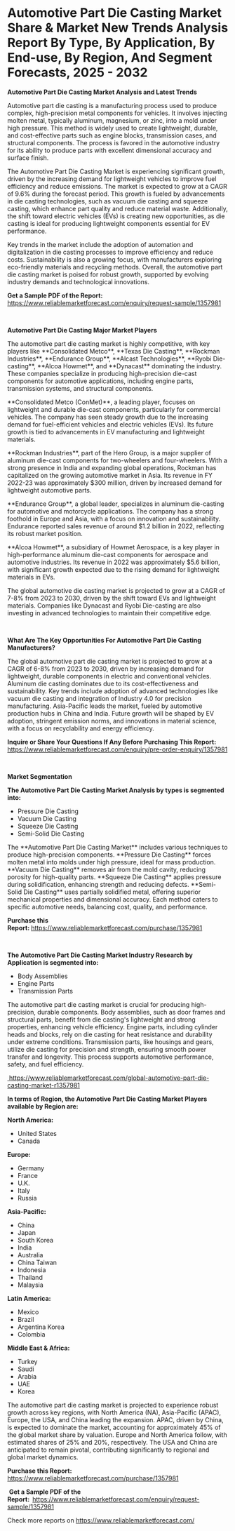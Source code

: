 <p><h1>Automotive Part Die Casting Market Share & Market New Trends Analysis Report By Type, By Application, By End-use, By Region, And Segment Forecasts, 2025 - 2032</h1></p><p><strong>Automotive Part Die Casting Market Analysis and Latest Trends</strong></p>
<p><p>Automotive part die casting is a manufacturing process used to produce complex, high-precision metal components for vehicles. It involves injecting molten metal, typically aluminum, magnesium, or zinc, into a mold under high pressure. This method is widely used to create lightweight, durable, and cost-effective parts such as engine blocks, transmission cases, and structural components. The process is favored in the automotive industry for its ability to produce parts with excellent dimensional accuracy and surface finish.</p><p>The Automotive Part Die Casting Market is experiencing significant growth, driven by the increasing demand for lightweight vehicles to improve fuel efficiency and reduce emissions. The market is expected to grow at a CAGR of 9.6% during the forecast period. This growth is fueled by advancements in die casting technologies, such as vacuum die casting and squeeze casting, which enhance part quality and reduce material waste. Additionally, the shift toward electric vehicles (EVs) is creating new opportunities, as die casting is ideal for producing lightweight components essential for EV performance.</p><p>Key trends in the market include the adoption of automation and digitalization in die casting processes to improve efficiency and reduce costs. Sustainability is also a growing focus, with manufacturers exploring eco-friendly materials and recycling methods. Overall, the automotive part die casting market is poised for robust growth, supported by evolving industry demands and technological innovations.</p></p>
<p><strong>Get a Sample PDF of the Report:&nbsp;</strong> <a href="https://www.reliablemarketforecast.com/enquiry/request-sample/1357981?utm_campaign=1134&utm_medium=2&utm_source=Github&utm_content=ia&utm_term=23012025&utm_id=automotive-part-die-casting">https://www.reliablemarketforecast.com/enquiry/request-sample/1357981</a></p>
<p>&nbsp;</p>
<p><strong>Automotive Part Die Casting Major Market Players</strong></p>
<p><p>The automotive part die casting market is highly competitive, with key players like **Consolidated Metco**, **Texas Die Casting**, **Rockman Industries**, **Endurance Group**, **Alcast Technologies**, **Ryobi Die-casting**, **Alcoa Howmet**, and **Dynacast** dominating the industry. These companies specialize in producing high-precision die-cast components for automotive applications, including engine parts, transmission systems, and structural components.</p><p>**Consolidated Metco (ConMet)**, a leading player, focuses on lightweight and durable die-cast components, particularly for commercial vehicles. The company has seen steady growth due to the increasing demand for fuel-efficient vehicles and electric vehicles (EVs). Its future growth is tied to advancements in EV manufacturing and lightweight materials.</p><p>**Rockman Industries**, part of the Hero Group, is a major supplier of aluminum die-cast components for two-wheelers and four-wheelers. With a strong presence in India and expanding global operations, Rockman has capitalized on the growing automotive market in Asia. Its revenue in FY 2022-23 was approximately $300 million, driven by increased demand for lightweight automotive parts.</p><p>**Endurance Group**, a global leader, specializes in aluminum die-casting for automotive and motorcycle applications. The company has a strong foothold in Europe and Asia, with a focus on innovation and sustainability. Endurance reported sales revenue of around $1.2 billion in 2022, reflecting its robust market position.</p><p>**Alcoa Howmet**, a subsidiary of Howmet Aerospace, is a key player in high-performance aluminum die-cast components for aerospace and automotive industries. Its revenue in 2022 was approximately $5.6 billion, with significant growth expected due to the rising demand for lightweight materials in EVs.</p><p>The global automotive die casting market is projected to grow at a CAGR of 7-8% from 2023 to 2030, driven by the shift toward EVs and lightweight materials. Companies like Dynacast and Ryobi Die-casting are also investing in advanced technologies to maintain their competitive edge.</p></p>
<p>&nbsp;</p>
<p><strong>What Are The Key Opportunities For Automotive Part Die Casting Manufacturers?</strong></p>
<p><p>The global automotive part die casting market is projected to grow at a CAGR of 6-8% from 2023 to 2030, driven by increasing demand for lightweight, durable components in electric and conventional vehicles. Aluminum die casting dominates due to its cost-effectiveness and sustainability. Key trends include adoption of advanced technologies like vacuum die casting and integration of Industry 4.0 for precision manufacturing. Asia-Pacific leads the market, fueled by automotive production hubs in China and India. Future growth will be shaped by EV adoption, stringent emission norms, and innovations in material science, with a focus on recyclability and energy efficiency.</p></p>
<p><strong>Inquire or Share Your Questions If Any Before Purchasing This Report:</strong> <a href="https://www.reliablemarketforecast.com/enquiry/pre-order-enquiry/1357981?utm_campaign=1134&utm_medium=2&utm_source=Github&utm_content=ia&utm_term=23012025&utm_id=automotive-part-die-casting">https://www.reliablemarketforecast.com/enquiry/pre-order-enquiry/1357981</a></p>
<p>&nbsp;</p>
<p><strong>Market Segmentation</strong></p>
<p><strong>The Automotive Part Die Casting Market Analysis by types is segmented into:</strong></p>
<p><ul><li>Pressure Die Casting</li><li>Vacuum Die Casting</li><li>Squeeze Die Casting</li><li>Semi-Solid Die Casting</li></ul></p>
<p><p>The **Automotive Part Die Casting Market** includes various techniques to produce high-precision components. **Pressure Die Casting** forces molten metal into molds under high pressure, ideal for mass production. **Vacuum Die Casting** removes air from the mold cavity, reducing porosity for high-quality parts. **Squeeze Die Casting** applies pressure during solidification, enhancing strength and reducing defects. **Semi-Solid Die Casting** uses partially solidified metal, offering superior mechanical properties and dimensional accuracy. Each method caters to specific automotive needs, balancing cost, quality, and performance.</p></p>
<p><strong>Purchase this Report:&nbsp;</strong><a href="https://www.reliablemarketforecast.com/purchase/1357981?utm_campaign=1134&utm_medium=2&utm_source=Github&utm_content=ia&utm_term=23012025&utm_id=automotive-part-die-casting">https://www.reliablemarketforecast.com/purchase/1357981</a></p>
<p>&nbsp;</p>
<p><strong>The Automotive Part Die Casting Market Industry Research by Application is segmented into:</strong></p>
<p><ul><li>Body Assemblies</li><li>Engine Parts</li><li>Transmission Parts</li></ul></p>
<p><p>The automotive part die casting market is crucial for producing high-precision, durable components. Body assemblies, such as door frames and structural parts, benefit from die casting's lightweight and strong properties, enhancing vehicle efficiency. Engine parts, including cylinder heads and blocks, rely on die casting for heat resistance and durability under extreme conditions. Transmission parts, like housings and gears, utilize die casting for precision and strength, ensuring smooth power transfer and longevity. This process supports automotive performance, safety, and fuel efficiency.</p></p>
<p><a href="https://www.reliablemarketforecast.com/global-automotive-part-die-casting-market-r1357981?utm_campaign=1134&utm_medium=2&utm_source=Github&utm_content=ia&utm_term=23012025&utm_id=automotive-part-die-casting">&nbsp;https://www.reliablemarketforecast.com/global-automotive-part-die-casting-market-r1357981</a></p>
<p><strong>In terms of Region, the Automotive Part Die Casting Market Players available by Region are:</strong></p>
<p>
    <p> <strong> North America: </strong>
        <ul>
            <li>United States</li>
            <li>Canada</li>
        </ul>
        </p> 
    <p> <strong> Europe: </strong>
        <ul>
            <li>Germany</li>
            <li>France</li>
            <li>U.K.</li>
            <li>Italy</li>
            <li>Russia</li>
        </ul>
        </p> 
    <p> <strong> Asia-Pacific: </strong>
        <ul>
            <li>China</li>
            <li>Japan</li>
            <li>South Korea</li>
            <li>India</li>
            <li>Australia</li>
            <li>China Taiwan</li>
            <li>Indonesia</li>
            <li>Thailand</li>
            <li>Malaysia</li>
        </ul>
        </p> 
    <p> <strong> Latin America: </strong>
        <ul>
            <li>Mexico</li>
            <li>Brazil</li>
            <li>Argentina Korea</li>
            <li>Colombia</li>
        </ul>
        </p> 
    <p> <strong> Middle East & Africa: </strong>
        <ul>
            <li>Turkey</li>
            <li>Saudi</li>
            <li>Arabia</li>
            <li>UAE</li>
            <li>Korea</li>
        </ul>
    </p>
    </p>
<p><p>The automotive part die casting market is projected to experience robust growth across key regions, with North America (NA), Asia-Pacific (APAC), Europe, the USA, and China leading the expansion. APAC, driven by China, is expected to dominate the market, accounting for approximately 45% of the global market share by valuation. Europe and North America follow, with estimated shares of 25% and 20%, respectively. The USA and China are anticipated to remain pivotal, contributing significantly to regional and global market dynamics.</p></p>
<p><strong>Purchase this Report: </strong><a href="https://www.reliablemarketforecast.com/purchase/1357981?utm_campaign=1134&utm_medium=2&utm_source=Github&utm_content=ia&utm_term=23012025&utm_id=automotive-part-die-casting">https://www.reliablemarketforecast.com/purchase/1357981</a></p>
<p>&nbsp;<strong>Get a Sample PDF of the Report:&nbsp;&nbsp;</strong><a href="https://www.reliablemarketforecast.com/enquiry/request-sample/1357981?utm_campaign=1134&utm_medium=2&utm_source=Github&utm_content=ia&utm_term=23012025&utm_id=automotive-part-die-casting">https://www.reliablemarketforecast.com/enquiry/request-sample/1357981</a></p>
<p><strong></strong></p>
<p>Check more reports on <a href="https://www.reliablemarketforecast.com/?utm_campaign=1134&utm_medium=2&utm_source=Github&utm_content=ia&utm_term=23012025&utm_id=automotive-part-die-casting">https://www.reliablemarketforecast.com/</a></p>